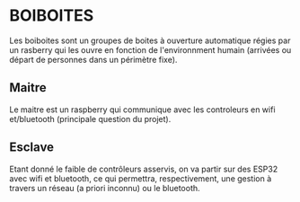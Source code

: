 # BOIBOITES

Les boiboites sont un groupes de boites à ouverture automatique régies par un rasberry qui les ouvre en fonction de l'environnment humain (arrivées ou départ de personnes dans un périmètre fixe).

## Maitre

Le maitre est un raspberry qui communique avec les controleurs en wifi et/bluetooth (principale question du projet).

## Esclave

Etant donné le faible de contrôleurs asservis, on va partir sur des ESP32 avec wifi et bluetooth, ce qui permettra, respectivement, une gestion à travers un réseau (a priori inconnu) ou le bluetooth.

 
